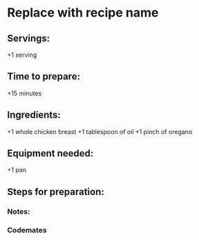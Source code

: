 # Replace with recipe name

## Servings: 
+1 serving
## Time to prepare: 
+15 minutes
## Ingredients:
+1 whole chicken breast
+1 tablespoon of oil
+1 pinch of oregano

## Equipment needed:
+1 pan

## Steps for preparation:



### Notes:



### Codemates #
